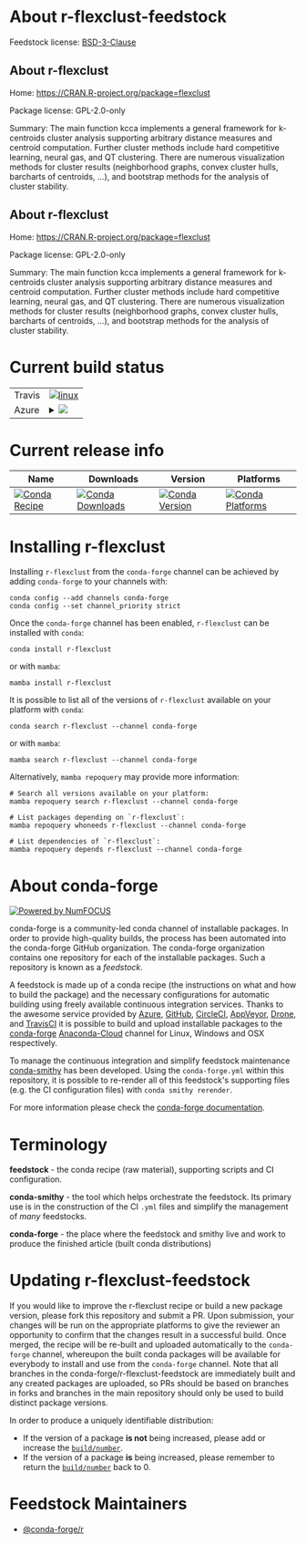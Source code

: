 About r-flexclust-feedstock
===========================

Feedstock license: [BSD-3-Clause](https://github.com/conda-forge/r-flexclust-feedstock/blob/main/LICENSE.txt)


About r-flexclust
-----------------

Home: https://CRAN.R-project.org/package=flexclust

Package license: GPL-2.0-only

Summary: The main function kcca implements a general framework for k-centroids cluster analysis supporting arbitrary distance measures and centroid computation. Further cluster methods include hard competitive learning, neural gas, and QT clustering. There are numerous visualization methods for cluster results (neighborhood graphs, convex cluster hulls, barcharts of centroids, ...), and bootstrap methods for the analysis of cluster stability.

About r-flexclust
-----------------

Home: https://CRAN.R-project.org/package=flexclust

Package license: GPL-2.0-only

Summary: The main function kcca implements a general framework for k-centroids cluster analysis supporting arbitrary distance measures and centroid computation. Further cluster methods include hard competitive learning, neural gas, and QT clustering. There are numerous visualization methods for cluster results (neighborhood graphs, convex cluster hulls, barcharts of centroids, ...), and bootstrap methods for the analysis of cluster stability.

Current build status
====================


<table><tr>
    <td>Travis</td>
    <td>
      <a href="https://app.travis-ci.com/conda-forge/r-flexclust-feedstock">
        <img alt="linux" src="https://img.shields.io/travis/com/conda-forge/r-flexclust-feedstock/main.svg?label=Linux">
      </a>
    </td>
  </tr>
    
  <tr>
    <td>Azure</td>
    <td>
      <details>
        <summary>
          <a href="https://dev.azure.com/conda-forge/feedstock-builds/_build/latest?definitionId=1139&branchName=main">
            <img src="https://dev.azure.com/conda-forge/feedstock-builds/_apis/build/status/r-flexclust-feedstock?branchName=main">
          </a>
        </summary>
        <table>
          <thead><tr><th>Variant</th><th>Status</th></tr></thead>
          <tbody><tr>
              <td>linux_64_r_base4.2</td>
              <td>
                <a href="https://dev.azure.com/conda-forge/feedstock-builds/_build/latest?definitionId=1139&branchName=main">
                  <img src="https://dev.azure.com/conda-forge/feedstock-builds/_apis/build/status/r-flexclust-feedstock?branchName=main&jobName=linux&configuration=linux%20linux_64_r_base4.2" alt="variant">
                </a>
              </td>
            </tr><tr>
              <td>linux_64_r_base4.3</td>
              <td>
                <a href="https://dev.azure.com/conda-forge/feedstock-builds/_build/latest?definitionId=1139&branchName=main">
                  <img src="https://dev.azure.com/conda-forge/feedstock-builds/_apis/build/status/r-flexclust-feedstock?branchName=main&jobName=linux&configuration=linux%20linux_64_r_base4.3" alt="variant">
                </a>
              </td>
            </tr><tr>
              <td>linux_aarch64_r_base4.2</td>
              <td>
                <a href="https://dev.azure.com/conda-forge/feedstock-builds/_build/latest?definitionId=1139&branchName=main">
                  <img src="https://dev.azure.com/conda-forge/feedstock-builds/_apis/build/status/r-flexclust-feedstock?branchName=main&jobName=linux&configuration=linux%20linux_aarch64_r_base4.2" alt="variant">
                </a>
              </td>
            </tr><tr>
              <td>linux_aarch64_r_base4.3</td>
              <td>
                <a href="https://dev.azure.com/conda-forge/feedstock-builds/_build/latest?definitionId=1139&branchName=main">
                  <img src="https://dev.azure.com/conda-forge/feedstock-builds/_apis/build/status/r-flexclust-feedstock?branchName=main&jobName=linux&configuration=linux%20linux_aarch64_r_base4.3" alt="variant">
                </a>
              </td>
            </tr><tr>
              <td>linux_ppc64le_r_base4.2</td>
              <td>
                <a href="https://dev.azure.com/conda-forge/feedstock-builds/_build/latest?definitionId=1139&branchName=main">
                  <img src="https://dev.azure.com/conda-forge/feedstock-builds/_apis/build/status/r-flexclust-feedstock?branchName=main&jobName=linux&configuration=linux%20linux_ppc64le_r_base4.2" alt="variant">
                </a>
              </td>
            </tr><tr>
              <td>linux_ppc64le_r_base4.3</td>
              <td>
                <a href="https://dev.azure.com/conda-forge/feedstock-builds/_build/latest?definitionId=1139&branchName=main">
                  <img src="https://dev.azure.com/conda-forge/feedstock-builds/_apis/build/status/r-flexclust-feedstock?branchName=main&jobName=linux&configuration=linux%20linux_ppc64le_r_base4.3" alt="variant">
                </a>
              </td>
            </tr><tr>
              <td>osx_64_r_base4.2</td>
              <td>
                <a href="https://dev.azure.com/conda-forge/feedstock-builds/_build/latest?definitionId=1139&branchName=main">
                  <img src="https://dev.azure.com/conda-forge/feedstock-builds/_apis/build/status/r-flexclust-feedstock?branchName=main&jobName=osx&configuration=osx%20osx_64_r_base4.2" alt="variant">
                </a>
              </td>
            </tr><tr>
              <td>osx_64_r_base4.3</td>
              <td>
                <a href="https://dev.azure.com/conda-forge/feedstock-builds/_build/latest?definitionId=1139&branchName=main">
                  <img src="https://dev.azure.com/conda-forge/feedstock-builds/_apis/build/status/r-flexclust-feedstock?branchName=main&jobName=osx&configuration=osx%20osx_64_r_base4.3" alt="variant">
                </a>
              </td>
            </tr><tr>
              <td>win_64</td>
              <td>
                <a href="https://dev.azure.com/conda-forge/feedstock-builds/_build/latest?definitionId=1139&branchName=main">
                  <img src="https://dev.azure.com/conda-forge/feedstock-builds/_apis/build/status/r-flexclust-feedstock?branchName=main&jobName=win&configuration=win%20win_64_" alt="variant">
                </a>
              </td>
            </tr>
          </tbody>
        </table>
      </details>
    </td>
  </tr>
</table>

Current release info
====================

| Name | Downloads | Version | Platforms |
| --- | --- | --- | --- |
| [![Conda Recipe](https://img.shields.io/badge/recipe-r--flexclust-green.svg)](https://anaconda.org/conda-forge/r-flexclust) | [![Conda Downloads](https://img.shields.io/conda/dn/conda-forge/r-flexclust.svg)](https://anaconda.org/conda-forge/r-flexclust) | [![Conda Version](https://img.shields.io/conda/vn/conda-forge/r-flexclust.svg)](https://anaconda.org/conda-forge/r-flexclust) | [![Conda Platforms](https://img.shields.io/conda/pn/conda-forge/r-flexclust.svg)](https://anaconda.org/conda-forge/r-flexclust) |

Installing r-flexclust
======================

Installing `r-flexclust` from the `conda-forge` channel can be achieved by adding `conda-forge` to your channels with:

```
conda config --add channels conda-forge
conda config --set channel_priority strict
```

Once the `conda-forge` channel has been enabled, `r-flexclust` can be installed with `conda`:

```
conda install r-flexclust
```

or with `mamba`:

```
mamba install r-flexclust
```

It is possible to list all of the versions of `r-flexclust` available on your platform with `conda`:

```
conda search r-flexclust --channel conda-forge
```

or with `mamba`:

```
mamba search r-flexclust --channel conda-forge
```

Alternatively, `mamba repoquery` may provide more information:

```
# Search all versions available on your platform:
mamba repoquery search r-flexclust --channel conda-forge

# List packages depending on `r-flexclust`:
mamba repoquery whoneeds r-flexclust --channel conda-forge

# List dependencies of `r-flexclust`:
mamba repoquery depends r-flexclust --channel conda-forge
```


About conda-forge
=================

[![Powered by
NumFOCUS](https://img.shields.io/badge/powered%20by-NumFOCUS-orange.svg?style=flat&colorA=E1523D&colorB=007D8A)](https://numfocus.org)

conda-forge is a community-led conda channel of installable packages.
In order to provide high-quality builds, the process has been automated into the
conda-forge GitHub organization. The conda-forge organization contains one repository
for each of the installable packages. Such a repository is known as a *feedstock*.

A feedstock is made up of a conda recipe (the instructions on what and how to build
the package) and the necessary configurations for automatic building using freely
available continuous integration services. Thanks to the awesome service provided by
[Azure](https://azure.microsoft.com/en-us/services/devops/), [GitHub](https://github.com/),
[CircleCI](https://circleci.com/), [AppVeyor](https://www.appveyor.com/),
[Drone](https://cloud.drone.io/welcome), and [TravisCI](https://travis-ci.com/)
it is possible to build and upload installable packages to the
[conda-forge](https://anaconda.org/conda-forge) [Anaconda-Cloud](https://anaconda.org/)
channel for Linux, Windows and OSX respectively.

To manage the continuous integration and simplify feedstock maintenance
[conda-smithy](https://github.com/conda-forge/conda-smithy) has been developed.
Using the ``conda-forge.yml`` within this repository, it is possible to re-render all of
this feedstock's supporting files (e.g. the CI configuration files) with ``conda smithy rerender``.

For more information please check the [conda-forge documentation](https://conda-forge.org/docs/).

Terminology
===========

**feedstock** - the conda recipe (raw material), supporting scripts and CI configuration.

**conda-smithy** - the tool which helps orchestrate the feedstock.
                   Its primary use is in the construction of the CI ``.yml`` files
                   and simplify the management of *many* feedstocks.

**conda-forge** - the place where the feedstock and smithy live and work to
                  produce the finished article (built conda distributions)


Updating r-flexclust-feedstock
==============================

If you would like to improve the r-flexclust recipe or build a new
package version, please fork this repository and submit a PR. Upon submission,
your changes will be run on the appropriate platforms to give the reviewer an
opportunity to confirm that the changes result in a successful build. Once
merged, the recipe will be re-built and uploaded automatically to the
`conda-forge` channel, whereupon the built conda packages will be available for
everybody to install and use from the `conda-forge` channel.
Note that all branches in the conda-forge/r-flexclust-feedstock are
immediately built and any created packages are uploaded, so PRs should be based
on branches in forks and branches in the main repository should only be used to
build distinct package versions.

In order to produce a uniquely identifiable distribution:
 * If the version of a package **is not** being increased, please add or increase
   the [``build/number``](https://docs.conda.io/projects/conda-build/en/latest/resources/define-metadata.html#build-number-and-string).
 * If the version of a package **is** being increased, please remember to return
   the [``build/number``](https://docs.conda.io/projects/conda-build/en/latest/resources/define-metadata.html#build-number-and-string)
   back to 0.

Feedstock Maintainers
=====================

* [@conda-forge/r](https://github.com/conda-forge/r/)

